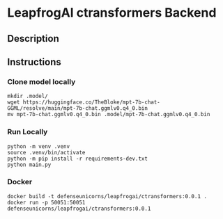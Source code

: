 # LeapfrogAI ctransformers Backend

## Description

## Instructions

### Clone model locally

```
mkdir .model/
wget https://huggingface.co/TheBloke/mpt-7b-chat-GGML/resolve/main/mpt-7b-chat.ggmlv0.q4_0.bin
mv mpt-7b-chat.ggmlv0.q4_0.bin .model/mpt-7b-chat.ggmlv0.q4_0.bin
```

### Run Locally

```
python -m venv .venv
source .venv/bin/activate
python -m pip install -r requirements-dev.txt
python main.py
```

### Docker

```
docker build -t defenseunicorns/leapfrogai/ctransformers:0.0.1 .
docker run -p 50051:50051 defenseunicorns/leapfrogai/ctransformers:0.0.1
```
